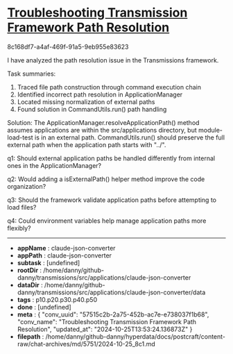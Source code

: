 # [Troubleshooting Transmission Framework Path Resolution](https://claude.ai/chat/57515c2b-2a75-452b-ac7e-e738037f1b68)

8c168df7-a4af-469f-91a5-9eb955e83623

 I have analyzed the path resolution issue in the Transmissions framework.

Task summaries:
1. Traced file path construction through command execution chain
2. Identified incorrect path resolution in ApplicationManager
3. Located missing normalization of external paths
4. Found solution in CommandUtils.run() path handling

Solution:
The ApplicationManager.resolveApplicationPath() method assumes applications are within the src/applications directory, but module-load-test is in an external path. CommandUtils.run() should preserve the full external path when the application path starts with "../".

q1: Should external application paths be handled differently from internal ones in the ApplicationManager?

q2: Would adding a isExternalPath() helper method improve the code organization?

q3: Should the framework validate application paths before attempting to load files?

q4: Could environment variables help manage application paths more flexibly?

---

* **appName** : claude-json-converter
* **appPath** : claude-json-converter
* **subtask** : [undefined]
* **rootDir** : /home/danny/github-danny/transmissions/src/applications/claude-json-converter
* **dataDir** : /home/danny/github-danny/transmissions/src/applications/claude-json-converter/data
* **tags** : p10.p20.p30.p40.p50
* **done** : [undefined]
* **meta** : {
  "conv_uuid": "57515c2b-2a75-452b-ac7e-e738037f1b68",
  "conv_name": "Troubleshooting Transmission Framework Path Resolution",
  "updated_at": "2024-10-25T13:53:24.136873Z"
}
* **filepath** : /home/danny/github-danny/hyperdata/docs/postcraft/content-raw/chat-archives/md/5751/2024-10-25_8c1.md